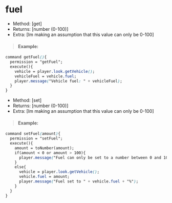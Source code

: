 # fuel

* Method: \[get\]
* Returns: \[number \(0-100\)\]
* Extra: \[Im making an assumption that this value can only be 0-100\]

> #### Example:

```css
command getFuel(){
  permission = "getFuel";
  execute(){
    vehicle = player.look.getVehicle();
    vehicleFuel = vehicle.fuel;
    player.message("Vehicle fuel: " + vehicleFuel);
  }
}
```

* Method: \[set\]
* Returns: \[number \(0-100\)\]
* Extra: \[Im making an assumption that this value can only be 0-100\]

> #### Example:

```css
command setFuel(amount){
  permission = "setFuel";
  execute(){
    amount = toNumber(amount);
    if(amount < 0 or amount > 100){
      player.message("Fuel can only be set to a number between 0 and 100!");
    }
    else{
      vehicle = player.look.getVehicle();
      vehicle.fuel = amount;
      player.message("Fuel set to " + vehicle.fuel + "%");
    }
  }
}
```

